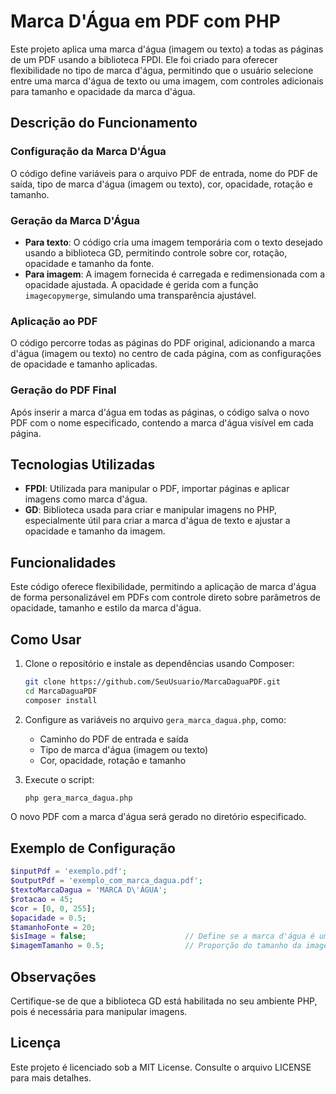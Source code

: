 # Marca D'Água em PDF com PHP

Este projeto aplica uma marca d'água (imagem ou texto) a todas as páginas de um PDF usando a biblioteca FPDI. Ele foi criado para oferecer flexibilidade no tipo de marca d'água, permitindo que o usuário selecione entre uma marca d'água de texto ou uma imagem, com controles adicionais para tamanho e opacidade da marca d'água.

## Descrição do Funcionamento

### Configuração da Marca D'Água
O código define variáveis para o arquivo PDF de entrada, nome do PDF de saída, tipo de marca d'água (imagem ou texto), cor, opacidade, rotação e tamanho.

### Geração da Marca D'Água
- **Para texto**: O código cria uma imagem temporária com o texto desejado usando a biblioteca GD, permitindo controle sobre cor, rotação, opacidade e tamanho da fonte.
- **Para imagem**: A imagem fornecida é carregada e redimensionada com a opacidade ajustada. A opacidade é gerida com a função `imagecopymerge`, simulando uma transparência ajustável.

### Aplicação ao PDF
O código percorre todas as páginas do PDF original, adicionando a marca d'água (imagem ou texto) no centro de cada página, com as configurações de opacidade e tamanho aplicadas.

### Geração do PDF Final
Após inserir a marca d'água em todas as páginas, o código salva o novo PDF com o nome especificado, contendo a marca d'água visível em cada página.

## Tecnologias Utilizadas

- **FPDI**: Utilizada para manipular o PDF, importar páginas e aplicar imagens como marca d'água.
- **GD**: Biblioteca usada para criar e manipular imagens no PHP, especialmente útil para criar a marca d'água de texto e ajustar a opacidade e tamanho da imagem.

## Funcionalidades

Este código oferece flexibilidade, permitindo a aplicação de marca d'água de forma personalizável em PDFs com controle direto sobre parâmetros de opacidade, tamanho e estilo da marca d'água.

## Como Usar

1. Clone o repositório e instale as dependências usando Composer:
   ```bash
   git clone https://github.com/SeuUsuario/MarcaDaguaPDF.git
   cd MarcaDaguaPDF
   composer install
   ```

2. Configure as variáveis no arquivo `gera_marca_dagua.php`, como:
   - Caminho do PDF de entrada e saída
   - Tipo de marca d'água (imagem ou texto)
   - Cor, opacidade, rotação e tamanho

3. Execute o script:
   ```bash
   php gera_marca_dagua.php
   ```

O novo PDF com a marca d'água será gerado no diretório especificado.

## Exemplo de Configuração

```php
$inputPdf = 'exemplo.pdf';             
$outputPdf = 'exemplo_com_marca_dagua.pdf';
$textoMarcaDagua = 'MARCA D\'ÁGUA';
$rotacao = 45;                         
$cor = [0, 0, 255];                    
$opacidade = 0.5;                      
$tamanhoFonte = 20;
$isImage = false;                      // Define se a marca d'água é uma imagem (true) ou texto (false)
$imagemTamanho = 0.5;                  // Proporção do tamanho da imagem (ex: 0.5 = 50% do tamanho original)
```

## Observações

Certifique-se de que a biblioteca GD está habilitada no seu ambiente PHP, pois é necessária para manipular imagens.

## Licença

Este projeto é licenciado sob a MIT License. Consulte o arquivo LICENSE para mais detalhes.
